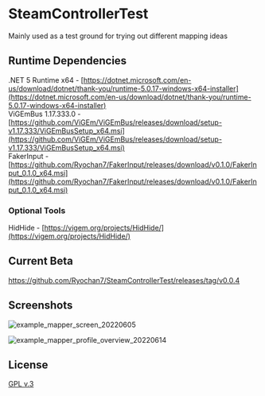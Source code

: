 # SteamControllerTest

Mainly used as a test ground for trying out different mapping ideas

## Runtime Dependencies

.NET 5 Runtime x64 - [https://dotnet.microsoft.com/en-us/download/dotnet/thank-you/runtime-5.0.17-windows-x64-installer](https://dotnet.microsoft.com/en-us/download/dotnet/thank-you/runtime-5.0.17-windows-x64-installer)  
ViGEmBus 1.17.333.0 - [https://github.com/ViGEm/ViGEmBus/releases/download/setup-v1.17.333/ViGEmBusSetup_x64.msi](https://github.com/ViGEm/ViGEmBus/releases/download/setup-v1.17.333/ViGEmBusSetup_x64.msi)  
FakerInput - [https://github.com/Ryochan7/FakerInput/releases/download/v0.1.0/FakerInput_0.1.0_x64.msi](https://github.com/Ryochan7/FakerInput/releases/download/v0.1.0/FakerInput_0.1.0_x64.msi)

### Optional Tools

HidHide - [https://vigem.org/projects/HidHide/](https://vigem.org/projects/HidHide/)

## Current Beta

https://github.com/Ryochan7/SteamControllerTest/releases/tag/v0.0.4

## Screenshots

![example_mapper_screen_20220605](https://user-images.githubusercontent.com/581968/172064947-bc3358c7-7ec3-4a5d-86f5-3715bd4638e7.png)

![example_mapper_profile_overview_20220614](https://raw.githubusercontent.com/Ryochan7/SteamControllerTest/master/example_mapper_profile_overview_20220614.png)

## License

[GPL v.3](https://www.gnu.org/licenses/gpl-3.0-standalone.html)

